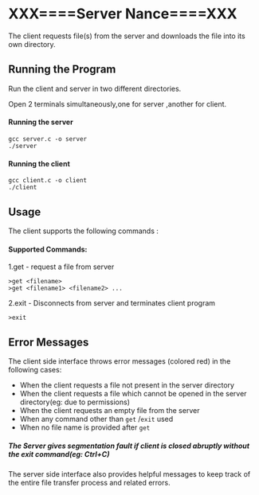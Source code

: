 #                     XXX====Server Nance====XXX

The client requests file(s) from the server and downloads the file into its own directory.

## Running the Program

Run the client and server in two different directories.

Open 2 terminals simultaneously,one for server ,another for client.
 
#### Running the server
```
gcc server.c -o server
./server
```
#### Running the client
```
gcc client.c -o client
./client
```

## Usage

The client supports the following commands :

#### Supported Commands:

1.get - request a file from server
```
>get <filename>		
>get <filename1> <filename2> ...
```
2.exit - Disconnects from server and terminates client program
```
>exit
```
## Error Messages
The client side interface throws error messages (colored red) in the following cases:

* When the client requests a file not present in the server directory
* When the client requests a file which cannot be opened in the server directory(eg: due to permissions)
* When the client requests an empty file from the server
* When any command other than ```get``` /```exit``` used
* When no file name is provided after ```get```

##### The Server gives segmentation fault if client is closed abruptly without the exit command(eg: Ctrl+C)

The server side interface also provides helpful messages to keep track of the entire file transfer process and related errors.
